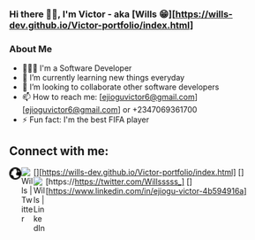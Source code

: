 ### Hi there 👋🏽, I'm Victor - aka [Wills 😁][https://wills-dev.github.io/Victor-portfolio/index.html]

### About Me
- 🙎🏽‍♂️ I'm a Software Developer
- 🌱 I’m currently learning new things everyday
- 👯 I’m looking to collaborate other software developers
- 📫 How to reach me: [ejioguvictor6@gmail.com][ejioguvictor6@gmail.com] or +2347069361700
- ⚡ Fun fact: I'm the best FIFA player

## Connect with me:

[<img align="left" alt="Wills | Twitter" width="22px" color="#007679" src="https://raw.githubusercontent.com/iconic/open-iconic/master/svg/globe.svg" />][https://wills-dev.github.io/Victor-portfolio/index.html]
[<img align="left" alt="Wills | Twitter" width="22px" color="#007679" src="https://cdn.jsdelivr.net/npm/simple-icons@v3/icons/twitter.svg" />][https://https://twitter.com/Willsssss_]
[<img align="left" alt="Wills | LinkedIn" width="22px" color="#007679" src="https://cdn.jsdelivr.net/npm/simple-icons@v3/icons/linkedin.svg" />][https://www.linkedin.com/in/ejiogu-victor-4b594916a]

<!--
**Wills-dev/Wills-dev** is a ✨ _special_ ✨ repository because its `README.md` (this file) appears on your GitHub profile.

Here are some ideas to get you started:

- 🔭 I’m currently working on ...
- 🌱 I’m currently learning ...
- 👯 I’m looking to collaborate on ...
- 🤔 I’m looking for help with ...
- 💬 Ask me about ...
- 📫 How to reach me: ...
- 😄 Pronouns: ...
- ⚡ Fun fact: ...
-->
